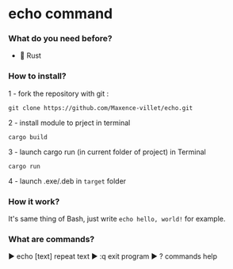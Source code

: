 <h1>echo command</h1>

<h3>What do you need before?</h3>

- 🦀 Rust

<h3>How to install?</h3>

1 - fork the repository with git :
```
git clone https://github.com/Maxence-villet/echo.git
```
2 - install module to prject in terminal
```
cargo build
```
3 - launch cargo run (in current folder of project) in Terminal
```
cargo run
```
4 - launch .exe/.deb in ```target``` folder

<h3>How it work?</h3>

It's same thing of Bash, just write ```echo hello, world!``` for example.


<h3>What are commands?</h3>
▶️ echo [text]      repeat text
▶️ :q               exit program
▶️ ?                commands help

